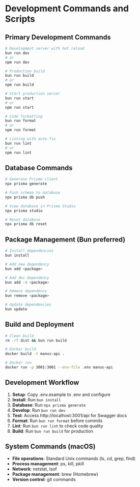 # Development Commands and Scripts

## Primary Development Commands
```bash
# Development server with hot reload
bun run dev
# or
npm run dev

# Production build
bun run build
# or
npm run build

# Start production server
bun run start
# or
npm run start

# Code formatting
bun run format
# or
npm run format

# Linting with auto-fix
bun run lint
# or
npm run lint
```

## Database Commands
```bash
# Generate Prisma client
npx prisma generate

# Push schema to database
npx prisma db push

# View database in Prisma Studio
npx prisma studio

# Reset database
npx prisma db reset
```

## Package Management (Bun preferred)
```bash
# Install dependencies
bun install

# Add new dependency
bun add <package>

# Add dev dependency
bun add -d <package>

# Remove dependency
bun remove <package>

# Update dependencies
bun update
```

## Build and Deployment
```bash
# Clean build
rm -rf dist && bun run build

# Docker build
docker build -t manus-api .

# Docker run
docker run -p 3001:3001 --env-file .env manus-api
```

## Development Workflow
1. **Setup**: Copy .env.example to .env and configure
2. **Install**: Run `bun install`
3. **Database**: Run `npx prisma generate`
4. **Develop**: Run `bun run dev`
5. **Test**: Access http://localhost:3001/api for Swagger docs
6. **Format**: Run `bun run format` before commits
7. **Lint**: Run `bun run lint` to check code quality
8. **Build**: Run `bun run build` for production

## System Commands (macOS)
- **File operations**: Standard Unix commands (ls, cd, grep, find)
- **Process management**: ps, kill, pkill
- **Network**: netstat, lsof
- **Package management**: brew (Homebrew)
- **Version control**: git commands